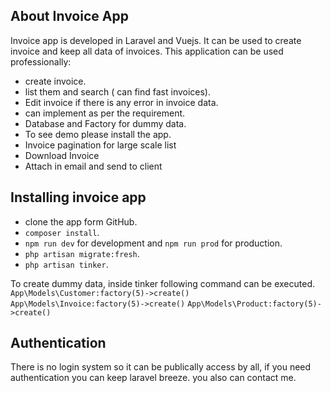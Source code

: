## About Invoice App

Invoice app is developed in Laravel and Vuejs. It can be used to create invoice and keep all data of invoices. This application can be used professionally:

- create invoice.
- list them and search ( can find fast invoices).
- Edit invoice if there is any error in invoice data.
- can implement as per the requirement.
- Database and Factory for dummy data.
- To see demo please install the app.
- Invoice pagination for large scale list
- Download Invoice
- Attach in email and send to client


## Installing invoice app

- clone the app form GitHub.
- `composer install`.
- ` npm run dev ` for development and ` npm run prod ` for production.
- `php artisan migrate:fresh`.
- `php artisan tinker`. 

To create dummy data, inside tinker following command can be executed.
` App\Models\Customer:factory(5)->create() `
` App\Models\Invoice:factory(5)->create() `
` App\Models\Product:factory(5)->create() `


## Authentication

There is no login system so it can be publically access by all, if you need authentication you can keep laravel breeze. you also can contact me.

